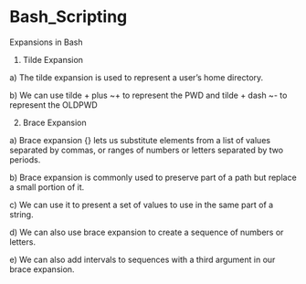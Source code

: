 # Bash_Scripting
Expansions in  Bash

1. Tilde Expansion 

a)  The tilde expansion is used to represent a user’s home directory.

b)  We can use tilde + plus  ~+ to represent the PWD and  tilde + dash ~- to represent the OLDPWD


2. Brace Expansion

a)  Brace expansion {} lets us substitute elements from a list of values separated by commas, or ranges of numbers or letters separated by two periods.

b)  Brace expansion is commonly used to preserve part of a path but replace a small portion of it.

c)  We can use it to present a set of values to use in the same part of a string.

d)  We can also use brace expansion to create a sequence of numbers or letters.

e)  We can also add intervals to sequences with a third argument in our brace expansion. 
